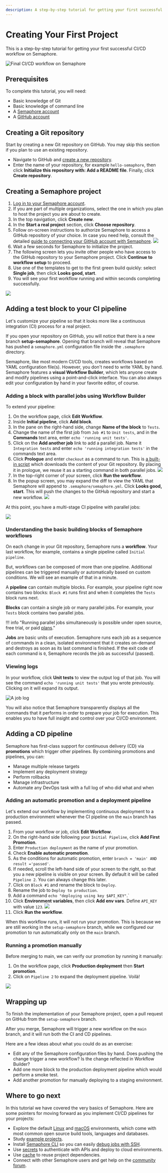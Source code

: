 ```yaml
---
description: A step-by-step tutorial for getting your first successful CI/CD workflow on Semaphore.
---
```


# Creating Your First Project

This is a step-by-step tutorial for getting your first successful CI/CD workflow on
Semaphore.

![Final CI/CD workflow on Semaphore](https://via.placeholder.com/800x500?text=Final+Workflow)

## Prerequisites

To complete this tutorial, you will need:

- Basic knowledge of Git
- Basic knowledge of command line
- A [Semaphore account][semaphore-home]
- A [GitHub account][github]

## Creating a Git repository

Start by creating a new Git repository on GitHub. You may skip this section if you
plan to use an existing repository.

- Navigate to GitHub and [create a new repository][github-new].
- Enter the name of your repository, for example `hello-semaphore`, then click **Initialize this repository with: Add a README file**. Finally, click **Create repository**.

## Creating a Semaphore project

1. [Log in to your Semaphore account][semaphore-login].
2. If you are part of multiple organizations, select the one in which you plan
   to host the project you are about to create.
3. In the top navigation, click **Create new**.
4. In the **Start a real project** section, click **Choose repository**.
5. Follow on-screen instructions to authorize Semaphore to access a GitHub
   repository of your choice. In case you need help, consult the detailed [guide
   to connecting your GitHub account with Semaphore][github-guide].
   ![](https://via.placeholder.com/800x300?text=Select+Repo)
6. Wait a few seconds for Semaphore to initialize the project.
7. The following screen lets you invite other people who have access to the
   GitHub repository to your Semaphore project. Click **Continue to workflow
   setup** to proceed.
8. Use one of the templates to get to the first green build quickly: select
   **Single job**, then click **Looks good, start**.
9. You will see your first workflow running and within seconds completing
   successfully.

![](https://via.placeholder.com/800x500?text=Single+Job+Passed)

## Adding a test block to your CI pipeline

Let's customize your pipeline so that it looks more like a continuous
integration (CI) process for a real project.

If you open your repository on GitHub, you will notice that there is a new
branch **setup-semaphore**. Opening that branch will reveal that Semaphore has
pushed a `semaphore.yml` configuration file inside the `.semaphore` directory.

Semaphore, like most modern CI/CD tools, creates workflows based on
YAML configuration file(s). However, you don't need to write YAML by hand.
Semaphore features a **visual Workflow Builder**, which lets anyone create
and modify pipelines using a point-and-click interface. You can also always edit
your configuration by hand in your favorite editor, of course.

### Adding a block with parallel jobs using Workflow Builder

To extend your pipeline:

1. On the workflow page, click **Edit Workflow**.
2. Inside **Initial pipeline**, click **Add block**.
3. In the pane on the right-hand side, change **Name of the block** to `Tests`.
4. Change the name of the first job from `Job #1` to `Unit tests`, and in the
   **Commands** text area, enter `echo 'running unit tests'`.
5. Click on the **Add another job** link to add a parallel job. Name it
   `Integration tests` and enter `echo 'running integration
   tests'` in the commands text area.
6. Click **Prologue** and enter `checkout` as a command to run. This is [a
   built-in script][checkout] which downloads the content of your Git
   repository. By placing it in prologue, we reuse it as a starting command in
   both parallel jobs.
   ![](https://via.placeholder.com/800x500?text=State+of+workflow+builder+as+of+now)
7. In the top-right corner of your screen, click **Run the workflow**.
8. In the popup screen, you may expand the diff to view the YAML
   that Semaphore will append to `.semaphore/semaphore.yml`. Click **Looks good,
   start**. This will push the changes to the GitHub repository and start a new
   workflow.
   ![](https://via.placeholder.com/800x300?text=Commit+popup)

At this point, you have a multi-stage CI pipeline with parallel jobs:

![](https://via.placeholder.com/800x500?text=+Passed+CI+workflow)

### Understanding the basic building blocks of Semaphore workflows

On each change in your Git repository, Semaphore runs a **workflow**. Your last
workflow, for example, contains a single pipeline called `Initial pipeline`.

But, workflows can be composed of more than one pipeline. Additional pipelines
can be triggered manually or automatically based on custom conditions. We will
see an example of that in a minute.

A **pipeline** can contain multiple blocks. For example, your pipeline right now
contains two blocks: `Block #1` runs first and when it completes the `Tests`
block runs next.

**Blocks** can contain a single job or many parallel jobs. For example, your
`Tests` block contains two parallel jobs.

!!! info "Running parallel jobs simultaneously is possible under open source, free trial, or paid [plans][plans]."

**Jobs** are basic units of execution. Semaphore runs each job as a sequence of
commands in a clean, isolated environment that it creates on-demand and destroys
as soon as its last command is finished. If the exit code of each command is
`0`, Semaphore records the job as successful (passed).

### Viewing logs

In your workflow, click **Unit tests** to view the output log of that job. You
will see the command `echo 'running unit tests'` that you wrote previously.
Clicking on it will expand its output.

![A job log](https://via.placeholder.com/800x500?text=Job+log)

You will also notice that Semaphore transparently displays all the commands that
it performs in order to prepare your job for execution. This enables you to have
full insight and control over your CI/CD environment.

## Adding a CD pipeline

Semaphore has first-class support for continuous delivery (CD) via
**promotions** which trigger other pipelines. By combining promotions and
pipelines, you can:

- Manage multiple release targets
- Implement any deployment strategy
- Perform rollbacks
- Manage infrastructure
- Automate any DevOps task with a full log of who did what and when

### Adding an automatic promotion and a deployment pipeline

Let's extend our workflow by implementing continuous deployment to a
production environment whenever the CI pipeline on the `main` branch has passed.

1. From your workflow or job, click **Edit Workflow**.
2. On the right-hand side following your `Initial Pipeline`, click **Add First
   Promotion**.
3. Enter `Production deployment` as the name of your promotion.
4. Check **Enable automatic promotion**.
5. As the conditions for automatic promotion, enter `branch = 'main' AND result ='passed'`.
6. If needed, scroll the left-hand side of your screen to the right, so that
   you a new pipeline is visible on your screen. By default it will be called
   `Pipeline 2`. You can always change this later.
7. Click on `Block #1` and rename the block to `Deploy`.
8. Rename the job to `Deploy to production`.
9. Add a command `echo "deploying using key $API_KEY"`.`
9. Click **Environment variables**, then click **Add env vars**. Define `API_KEY` with value `123`.
![](https://via.placeholder.com/800x500?text=State+of+workflow+builder+with+promotion+and+env+var)
10. Click **Run the workflow**.

When this workflow runs, it will not run your promotion. This is because we are
still working in the `setup-semaphore` branch, while we configured our
promotion to run automatically only on the `main` branch.

### Running a promotion manually

Before merging to main, we can verify our promotion by running it manually:

1. On the workflow page, click **Production deployment** then **Start promotion**.
2. Click on `Pipeline 2` to expand the deployment pipeline. Voilà!

![](https://via.placeholder.com/800x500?text=Final+stage:+passed+CD+workflow)

## Wrapping up

To finish the implementation of your Semaphore project, open a pull request on
GitHub from the `setup-semaphore` branch.

After you merge, Semaphore will trigger a new workflow on the `main` branch, and
it will run both the CI and CD pipelines.

Here are a few ideas about what you could do as an exercise:

- Edit any of the Semaphore configuration files by hand. Does pushing the change
  trigger a new workflow? Is the change reflected in Workflow Builder?
- Add one more block to the production deployment pipeline which would perform
  a smoke test.
- Add another promotion for manually deploying to a staging environment.

## Where to go next

In this tutorial we have covered the very basics of Semaphore. Here are some
pointers for moving forward as you implement CI/CD pipelines for your projects:

- Explore the default [Linux][linux-env] and [macOS][macos-env] environments,
  which come with most common open source build tools, languages and databases.
- Study [example projects][example-projects].
- Install [Semaphore CLI][cli] so you can easily [debug jobs with
  SSH][debugging].
- Use [secrets][secrets] to authenticate with APIs and deploy to cloud environments.
- Use [cache][cache] to reuse project dependencies.
- Connect with other Semaphore users and get help on the [community forum][forum].

[semaphore-home]: https://semaphoreci.com
[github]: https://github.com
[github-new]: https://github.com/new
[semaphore-login]: https://id.semaphoreci.com
[github-guide]: https://docs.semaphoreci.com/account-management/connecting-github-and-semaphore/
[checkout]: https://docs.semaphoreci.com/reference/toolbox-reference/#checkout
[plans]: https://docs.semaphoreci.com/account-management/plans/
[linux-env]: https://docs.semaphoreci.com/ci-cd-environment/ubuntu-18.04-image/
[macos-env]: https://docs.semaphoreci.com/ci-cd-environment/macos-xcode-12-image/
[example-projects]: https://docs.semaphoreci.com/examples/tutorials-and-example-projects/
[cli]: https://docs.semaphoreci.com/reference/sem-command-line-tool/
[debugging]: https://docs.semaphoreci.com/essentials/debugging-with-ssh-access/
[secrets]: https://docs.semaphoreci.com/essentials/using-secrets/
[cache]: https://docs.semaphoreci.com/essentials/caching-dependencies-and-directories/
[forum]: https://discuss.semaphoreci.com/
